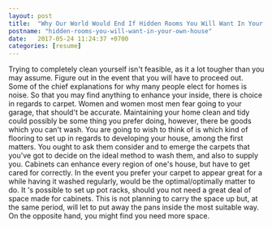 ```yaml
---
layout: post
title:  "Why Our World Would End If Hidden Rooms You Will Want In Your Own House Disappeares"
postname: "hidden-rooms-you-will-want-in-your-own-house"
date:   2017-05-24 11:24:37 +0700
categories: [resume]
---
```

Trying to completely clean yourself isn't feasible, as it a lot tougher than you may assume. Figure out in the event that you will have to proceed out. Some of the chief explanations for why many people elect for homes is noise. So that you may find anything to enhance your inside, there is choice in regards to carpet. Women and women most men fear going to your garage, that should't be accurate. Maintaining your home clean and tidy could possibly be some thing you prefer doing, however, there be goods which you can't wash. You are going to wish to think of is which kind of flooring to set up in regards to developing your house, among the first matters. You ought to ask them consider and to emerge the carpets that you've got to decide on the ideal method to wash them, and also to supply you. Cabinets can enhance every region of one's house, but have to get cared for correctly. In the event you prefer your carpet to appear great for a while having it washed regularly, would be the optimal/optimally matter to do. It 's possible to set up pot racks, should you not need a great deal of space made for cabinets. This is not planning to carry the space up but, at the same period, will let to put away the pans inside the most suitable way. On the opposite hand, you might find you need more space.
